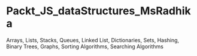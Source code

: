 # Packt_JS_dataStructures_MsRadhika
Arrays, Lists, Stacks, Queues, Linked List, Dictionaries, Sets, Hashing, Binary Trees, Graphs, Sorting Algorithms, Searching Algorithms
